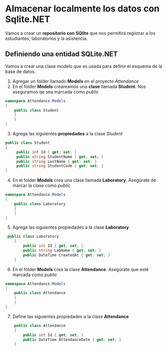 # Almacenar localmente los datos con Sqlite.NET

Vamos a crear un **repositorio con SQlite** que nos permitirá registrar a los estudiantes, laboratorios y la asistencia.

## Definiendo una entidad SQLite.NET
Vamos a crear una clase modelo que es usada para definir el esquema de la base de datos.

1. Agregar un folder llamado **Models** en el proyecto *Attendance*
2. En el folder **Models** creareamos una **clase** llamada **Student**. Nos aseguramos qe sea marcada como *public*

```c#
namespace Attendance.Models
{
    public class Student
    {
    }
}
```

3. Agrega las siguientes **propiedades** a la clase *Student*

```c#
public class Student
{
     public int Id { get; set; }
     public string StudentName { get; set; }
     public string LastName { get; set; }
     public string StudentCode { get; set; }
}
```
4. En el folder **Models** crea una clase llamada **Laboratory**. Asegúrate de marcar la clase como *public*
```c#
namespace Attendance.Models
{
    public class Laboratory
    {
    }
}
```

5. Agrega las siguientes propiedades a la clase **Laboratory**
```c#
 public class Laboratory
    {
        public int Id { get; set; }
        public string LabName { get; set; }
        public DateTime CreatedAt { get; set; }
    }
```
6. En el folder **Models** crea la clase **Attendance**. Asegúrate que esté marcada como *public*

```c#
namespace Attendance.Models
{
    public class Attendance
    {
    }
}
```
7. Define las siguientes propiedades a la clase **Attendance**

```c#
    public class Attendance
    {      
        public int Id { get; set; }
        public DateTime AttendanceDate { get; set; }       
    }
```

